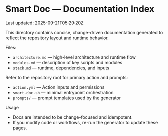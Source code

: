 # Smart Doc — Documentation Index

Last updated: 2025-09-21T05:29:20Z

This directory contains concise, change-driven documentation generated to reflect the repository layout and runtime behavior.

Files:
- `architecture.md` — high-level architecture and runtime flow
- `modules.md` — description of key scripts and modules
- `stack.md` — runtime, dependencies, and inputs

Refer to the repository root for primary action and prompts:
- `action.yml` — Action inputs and permissions
- `smart-doc.sh` — minimal entrypoint orchestration
- `prompts/` — prompt templates used by the generator

Usage
- Docs are intended to be change-focused and idempotent.
- If you modify code or workflows, re-run the generator to update these pages.

